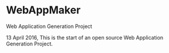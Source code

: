 # WebAppMaker
Web Application Generation Project

13 April 2016, This is the start of an open source Web Application Generation Project.
